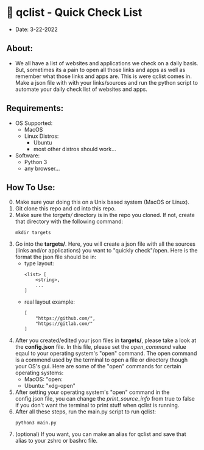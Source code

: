 # 📝 qclist - Quick Check List
- Date: 3-22-2022

## About:
- We all have a list of websites and applications we check on a daily basis. But, sometimes its a pain to open all those links and apps as well as remember what those links and apps are. This is were qclist comes in. Make a json file with with your links/sources and run the python script to automate your daily check list of websites and apps.

## Requirements:
- OS Supported:
    - MacOS
    - Linux Distros:
        - Ubuntu
        - most other distros should work...
- Software:
    - Python 3
    - any browser...

## How To Use:
0) Make sure your doing this on a Unix based system (MacOS or Linux).
1) Git clone this repo and cd into this repo.
2) Make sure the *targets/* directory is in the repo you cloned. If not, create that directory with the following command:
    ```
    mkdir targets
    ```
3) Go into the **targets/**. Here, you will create a json file with all the sources (links and/or applications) you want to "quickly check"/open. Here is the format the json file should be in:
    - type layout:
        ```
        <list> [
            <string>,
            ...
        ]
        ```
    - real layout example:
        ```
        [
            "https://github.com/",
            "https://gitlab.com/"
        ]
        ```
4) After you created/edited your json files in **targets/**, please take a look at the **config.json** file. In this file, please set the *open_command* value eqaul to your operating system's "open" command. The open command is a commend used by the terminal to open a file or directory though your OS's gui. Here are some of the "open" commands for certain operating systems:
    - MacOS: "open:
    - Ubuntu: "xdg-open"
5) After setting your operating system's "open" command in the config.json file, you can change the *print_source_info* from true to false if you don't want the terminal to print stuff when qclist is running.
6) After all these steps, run the main.py script to run qclist:
    ```
    python3 main.py
    ```
7) (optional) If you want, you can make an alias for qclist and save that alias to your zshrc or bashrc file.

